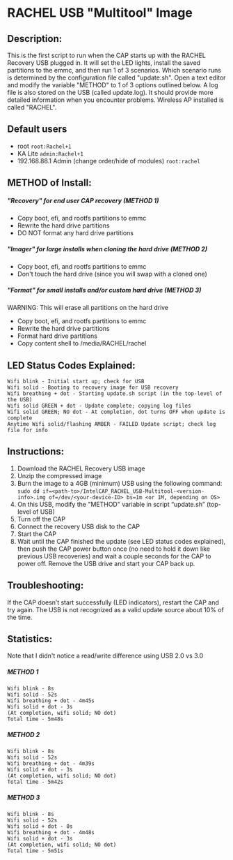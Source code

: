 # RACHEL USB "Multitool" Image

## Description:
This is the first script to run when the CAP starts up with the RACHEL Recovery USB plugged in.  It will set the LED lights, install the saved partitions to the emmc, and then run 1 of 3 scenarios.  Which scenario runs is determined by the configuration file called "update.sh".  Open a text editor and modify the variable "METHOD" to 1 of 3 options outlined below.  A log file is also stored on the USB (called update.log).  It should provide more detailed information when you encounter problems.  Wireless AP installed is called "RACHEL".

## Default users
- root ```root:Rachel+1```
- KA Lite ```admin:Rachel+1```
- 192.168.88.1 Admin (change order/hide of modules) ```root:rachel```

## METHOD of Install:
##### "Recovery" for end user CAP recovery (METHOD 1)
- Copy boot, efi, and rootfs partitions to emmc
- Rewrite the hard drive partitions
- DO NOT format any hard drive partitions

##### "Imager" for large installs when cloning the hard drive (METHOD 2)
- Copy boot, efi, and rootfs partitions to emmc
- Don't touch the hard drive (since you will swap with a cloned one)

##### "Format" for small installs and/or custom hard drive (METHOD 3)
WARNING:  This will erase all partitions on the hard drive
- Copy boot, efi, and rootfs partitions to emmc
- Rewrite the hard drive partitions
- Format hard drive partitions
- Copy content shell to /media/RACHEL/rachel


## LED Status Codes Explained:
```
Wifi blink - Initial start up; check for USB
Wifi solid - Booting to recovery image for USB recovery
Wifi breathing + dot - Starting update.sh script (in the top-level of the USB)
Wifi solid GREEN + dot - Update complete; copying log files
Wifi solid GREEN; NO dot - At completion, dot turns OFF when update is complete
Anytime Wifi solid/flashing AMBER - FAILED Update script; check log file for info
```

## Instructions:
1. Download the RACHEL Recovery USB image
2. Unzip the compressed image
3. Burn the image to a 4GB (minimum) USB using the following command:
```sudo dd if=<path-to>/IntelCAP_RACHEL_USB-Multitool-<version-info>.img of=/dev/<your-device-ID> bs=1m <or 1M, depending on OS>```
4. On this USB, modify the "METHOD" variable in script “update.sh” (top-level of USB)
5. Turn off the CAP
6. Connect the recovery USB disk to the CAP
7. Start the CAP
8. Wait until the CAP finished the update (see LED status codes explained), then push the CAP power button once (no need to hold it down like previous USB recoveries) and wait a couple seconds for the CAP to power off.  Remove the USB drive and start your CAP back up.

## Troubleshooting:
If the CAP doesn’t start successfully (LED indicators), restart the CAP and try again.  The USB is not recognized as a valid update source about 10% of the time.

## Statistics:
Note that I didn't notice a read/write difference using USB 2.0 vs 3.0

##### METHOD 1
```
Wifi blink - 8s
Wifi solid - 52s
Wifi breathing + dot - 4m45s
Wifi solid + dot - 3s
(At completion, wifi solid; NO dot)
Total time - 5m48s
```

##### METHOD 2
```
Wifi blink - 8s
Wifi solid - 52s
Wifi breathing + dot - 4m39s
Wifi solid + dot - 3s
(At completion, wifi solid; NO dot)
Total time - 5m42s
```

##### METHOD 3
```
Wifi blink - 8s
Wifi solid - 52s
Wifi solid + dot - 0s
Wifi breathing + dot - 4m48s
Wifi solid + dot - 3s
(At completion, wifi solid; NO dot)
Total time - 5m51s
```
